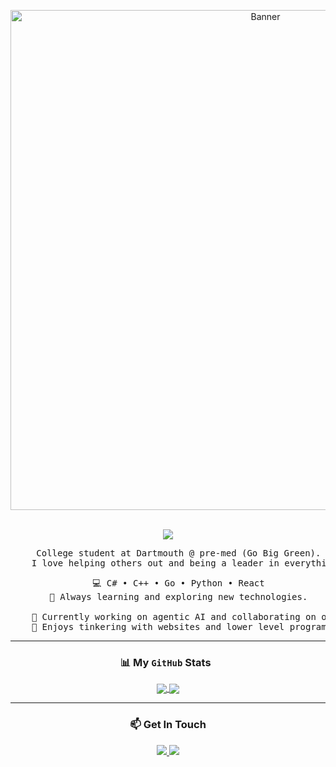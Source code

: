 <div align="center">

  <!-- Banner Image -->
  <p align="center">
    <img src="https://media.discordapp.net/attachments/1103870377211465818/1428120994735984670/imgbanner.png?ex=68f158d2&is=68f00752&hm=725d755dcbebe2a6a2a5bc108f5cc4e2700ccb8768c2ff5db9cb98c60f858aad&=&format=webp&quality=lossless&width=2400&height=800" alt="Banner" width="800px">
  </p>

  <br>

  <!-- Typing SVG -->
  <img src="https://readme-typing-svg.demolab.com?font=Inconsolata&weight=500&size=30&duration=4000&pause=1000&color=A7A459&center=true&vCenter=true&width=500&lines=Hello+there!+I'm+Darren.;I'm+a+software+developer.;Welcome+to+my+GitHub+profile."/>

  <br>
  
  <!-- About Me -->
  <pre>
    College student at Dartmouth @ pre-med (Go Big Green).
    I love helping others out and being a leader in everything.</pre>
  <pre>
    💻 C# • C++ • Go • Python • React
    🌱 Always learning and exploring new technologies.
    
    🚀 Currently working on agentic AI and collaborating on open-source
    🔧 Enjoys tinkering with websites and lower level programming</pre>

  ---

  ### 📊 My `GitHub` Stats &nbsp;
  <p align="center">
    <a href="https://github.com/wdarrenww">
      <img align="center" src="https://github-readme-stats.vercel.app/api?username=wdarrenww&show_icons=true&hide_border=true&theme=dracula&rank_icon=github" />
    </a>
    <a href="https://github.com/wdarrenww">
      <img align="center" src="https://github-readme-stats.vercel.app/api/top-langs/?username=wdarrenww&layout=compact&hide_border=true&theme=dracula" />
    </a>
  </p>
  
  ---
  
  ### 📫 Get In Touch
  <p align="center">
    <a href="mailto:wwdarrenwei@gmail.com" target="_blank">
      <img src="https://img.shields.io/badge/gmail-%23D14836.svg?style=for-the-badge&logo=gmail&logoColor=white" />
    </a>
    <img src="https://img.shields.io/badge/discord-stitchsages-%235865F2.svg?style=for-the-badge&logo=discord&logoColor=white" />
  </p>

</div>
